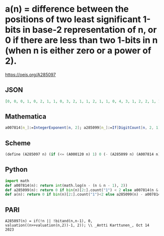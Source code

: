 # a\(n\) \= difference between the positions of two least significant 1\-bits in base\-2 representation of n, or 0 if there are less than two 1\-bits in n \(when n is either zero or a power of 2\)\.
https://oeis.org/A285097
## JSON
```JSON
[0, 0, 0, 1, 0, 2, 1, 1, 0, 3, 2, 1, 1, 2, 1, 1, 0, 4, 3, 1, 2, 2, 1, 1, 1, 3, 2, 1, 1, 2, 1, 1, 0, 5, 4, 1, 3, 2, 1, 1, 2, 3, 2, 1, 1, 2, 1, 1, 1, 4, 3, 1, 2, 2, 1, 1, 1, 3, 2, 1, 1, 2, 1, 1, 0, 6, 5, 1, 4, 2, 1, 1, 3, 3, 2, 1, 1, 2, 1, 1, 2, 4, 3, 1, 2, 2, 1, 1, 1, 3, 2, 1, 1, 2, 1, 1, 1, 5, 4, 1, 3, 2, 1, 1, 2, 3, 2, 1, 1, 2, 1, 1, 1, 4, 3, 1, 2, 2, 1, 1, 1]
```
## Mathematica
```Mathematica
a007814[n_]:=IntegerExponent[n, 2]; a285099[n_]:=If[DigitCount[n, 2, 1]<2, 0, a007814[BitAnd[n, n - 1]]]; a[n_]:=If[DigitCount[n, 2, 1]<2, 0,a285099[n] - a007814[n]]; Table[a[n], {n, 0, 150}] (* _Indranil Ghosh_, Apr 20 2017 *)
```
## Scheme
```Scheme
(define (A285097 n) (if (<= (A000120 n) 1) 0 (- (A285099 n) (A007814 n))))
```
## Python
```Python
import math
def a007814(n): return int(math.log(n - (n & n - 1), 2))
def a285099(n): return 0 if bin(n)[2:].count("1") < 2 else a007814(n & (n - 1))
def a(n): return 0 if bin(n)[2:].count("1")<2 else a285099(n) - a007814(n) # _Indranil Ghosh_, Apr 20 2017
```
## PARI
```PARI
A285097(n) = if(!n || !bitand(n,n-1), 0, valuation((n>>valuation(n,2))-1, 2)); \\ _Antti Karttunen_, Oct 14 2023
```
